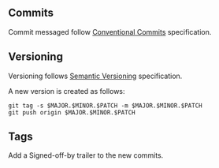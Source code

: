 ## Commits

Commit messaged follow
[Conventional Commits](https://www.conventionalcommits.org/en/v1.0.0/)
specification.

## Versioning

Versioning follows
[Semantic Versioning](https://semver.org/)
specification.

A new version is created as follows:

```
git tag -s $MAJOR.$MINOR.$PATCH -m $MAJOR.$MINOR.$PATCH
git push origin $MAJOR.$MINOR.$PATCH
```

## Tags

Add a Signed-off-by trailer to the new commits.
